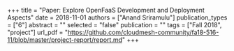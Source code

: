 +++
title = "Paper: Explore OpenFaaS Development and Deployment Aspects"
date = 2018-11-01
authors = ["Anand Sriramulu"]
publication_types = ["6"]
abstract = ""
selected = "false"
publication = ""
tags = ["Fall 2018", "project"]
url_pdf = "https://github.com/cloudmesh-community/fa18-516-11/blob/master/project-report/report.md"
+++

